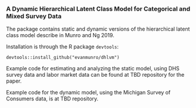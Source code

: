 ### A Dynamic Hierarchical Latent Class Model for Categorical and Mixed Survey Data

The package contains static and dynamic versions of the hierarchical latent class model describe in Munro and Ng 2019.

Installation is through the R package `devtools`:

```
devtools::install_github("evanmunro/dhlvm")
```

Example code for estimating and analyzing the static model, using DHS survey data and labor market data can be found at TBD repository for the paper.

Example code for the dynamic model, using the Michigan Survey of Consumers data, is at TBD repository.  


